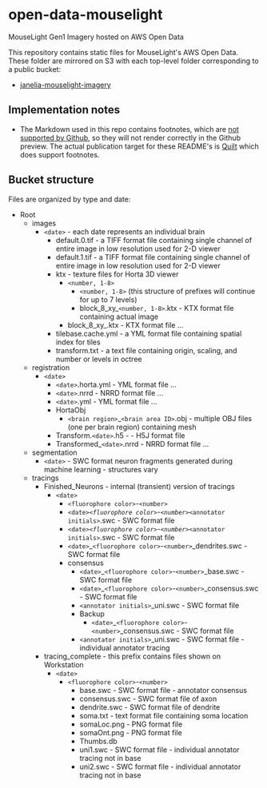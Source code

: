 # open-data-mouselight
MouseLight Gen1 Imagery hosted on AWS Open Data 

This repository contains static files for MouseLight's AWS Open Data. These folder are mirrored on S3 with each top-level folder corresponding to a public bucket:
* [janelia-mouselight-imagery](janelia-mouselight-imagery/README.md)

## Implementation notes

* The Markdown used in this repo contains footnotes, which are [not supported by Github](https://github.com/github/markup/issues/498), so they will not render correctly in the Github preview. The actual publication target for these README's is [Quilt](https://open.quiltdata.com/b/janelia-mouselight-imagery) which does support footnotes. 

## Bucket structure

Files are organized by type and date:

* Root
    * images
        * `<date>` - each date represents an individual brain
            * default.0.tif - a TIFF format file containing single channel of entire image in low resolution used for 2-D viewer
            * default.1.tif - a TIFF format file containing single channel of entire image in low resolution used for 2-D viewer
            * ktx - texture files for Horta 3D viewer
                * `<number, 1-8>`
                    * `<number, 1-8>` (this structure of prefixes will continue for up to 7 levels)
                    * block_8_xy_`<number, 1-8>`.ktx - KTX format file containing actual image
                * block_8_xy_.ktx - KTX format file ...
            * tilebase.cache.yml - a YML format file containing spatial index for tiles
            * transform.txt - a text file containing origin, scaling, and number or levels in octree
    * registration
        * `<date>`
            * `<date>`.horta.yml - YML format file ...
            * `<date>`.nrrd - NRRD format file ...
            * `<date>`.yml - YML format file ...
            * HortaObj
                * `<brain region>`_`<brain area ID>`.obj - multiple OBJ files (one per brain region) containing mesh
            * Transform.`<date>`.h5 - - H5J format file
            * Transformed_`<date>`.nrrd - NRRD format file ...
    * segmentation
        * `<date>` - SWC format neuron fragments generated during machine learning - structures vary
    * tracings
        * Finished_Neurons - internal (transient) version of tracings
            * `<date>`
                * `<fluorophore color>`-`<number>`
                * `<date>`_`<fluorophore color>`-`<number>`_`<annotator initials>`.swc - SWC format file
                * `<date>`_`<fluorophore color>`-`<number>`_`<annotator initials>`.swc - SWC format file
                * `<date>`_`<fluorophore color>`-`<number>`_dendrites.swc - SWC format file
                * consensus
                    * `<date>`_`<fluorophore color>`-`<number>`_base.swc - SWC format file
                    * `<date>`_`<fluorophore color>`-`<number>`_consensus.swc - SWC format file
                    * `<annotator initials>`_uni.swc - SWC format file
                    * Backup
                        * `<date>`_`<fluorophore color>`-`<number>`_consensus.swc - SWC format file
                    * `<annotator initials>`_uni.swc - SWC format file - individual annotator tracing
        * tracing_complete - this prefix contains files shown on Workstation
            * `<date>`
                * `<fluorophore color>`-`<number>`
                    * base.swc - SWC format file - annotator consensus
                    * consensus.swc - SWC format file of axon
                    * dendrite.swc - SWC format file of dendrite
                    * soma.txt - text format file containing soma location
                    * somaLoc.png - PNG format file
                    * somaOnt.png - PNG format file
                    * Thumbs.db
                    * uni1.swc - SWC format file - individual annotator tracing not in base
                    * uni2.swc - SWC format file - individual annotator tracing not in base
